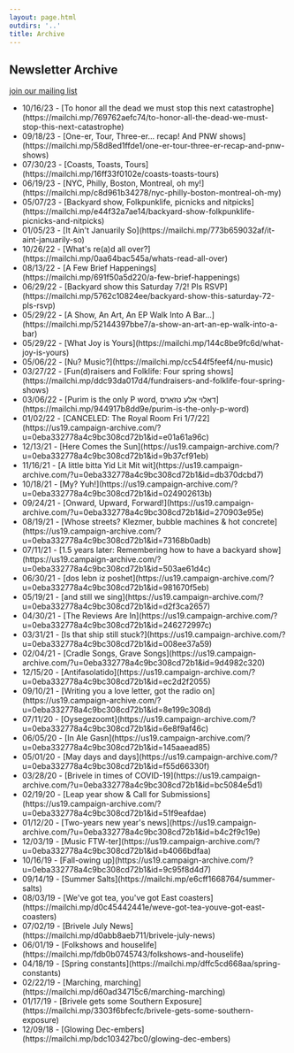 ```yaml
---
layout: page.html
outdirs: '..'
title: Archive
---
```



## Newsletter Archive

<p class="joinup"><a href='https://brivele.us19.list-manage.com/subscribe?u=0eba332778a4c9bc308cd72b1&id=cb8f6ec040'>join our mailing list</a></p>
<ul class='showslist'>
<li><span>10/16/23 - </span><span>[To honor all the dead we must stop this next catastrophe](https://mailchi.mp/769762aefc74/to-honor-all-the-dead-we-must-stop-this-next-catastrophe)</span></li>
<li><span>09/18/23 - </span><span>[One-er, Tour, Three-er... recap! And PNW shows](https://mailchi.mp/58d8ed1ffde1/one-er-tour-three-er-recap-and-pnw-shows)</span></li>
<li><span>07/30/23 - </span><span>[Coasts, Toasts, Tours](https://mailchi.mp/16ff33f0102e/coasts-toasts-tours)</span></li>
<li><span>06/19/23 - </span><span>[NYC, Philly, Boston, Montreal, oh my!](https://mailchi.mp/c8d961b34278/nyc-philly-boston-montreal-oh-my)</span></li>
<li><span>05/07/23 - </span><span>[Backyard show, Folkpunklife, picnicks and nitpicks](https://mailchi.mp/e44f32a7ae14/backyard-show-folkpunklife-picnicks-and-nitpicks)</span></li>
<li><span>01/05/23 - </span><span>[It Ain't Januarily So](https://mailchi.mp/773b659032af/it-aint-januarily-so)</span></li>
<li><span>10/26/22 - </span><span>[What's re(a)d all over?](https://mailchi.mp/0aa64bac545a/whats-read-all-over)</span></li>
<li><span>08/13/22 - </span><span>[A Few Brief Happenings](https://mailchi.mp/691f50a5d220/a-few-brief-happenings)</span></li>
<li><span>06/29/22 - </span><span>[Backyard show this Saturday 7/2! Pls RSVP](https://mailchi.mp/5762c10824ee/backyard-show-this-saturday-72-pls-rsvp)</span></li>
<li><span>05/29/22 - </span><span>[A Show, An Art, An EP Walk Into A Bar...](https://mailchi.mp/52144397bbe7/a-show-an-art-an-ep-walk-into-a-bar)</span></li>
<li><span>05/29/22 - </span><span>[What Joy is Yours](https://mailchi.mp/144c8be9fc6d/what-joy-is-yours)</span></li>
<li><span>05/06/22 - </span><span>[Nu? Music?](https://mailchi.mp/cc544f5feef4/nu-music)</span></li>
<li><span>03/27/22 - </span><span>[Fun(d)raisers and Folklife: Four spring shows](https://mailchi.mp/ddc93da017d4/fundraisers-and-folklife-four-spring-shows)</span></li>
<li><span>03/06/22 - </span><span>[Purim is the only P word, דאַלױ אַלע טזאַרס](https://mailchi.mp/944917b8dd9e/purim-is-the-only-p-word)</span></li>
<li><span>01/02/22 - </span><span>[CANCELED: The Royal Room Fri 1/7/22](https://us19.campaign-archive.com/?u=0eba332778a4c9bc308cd72b1&id=e01a61a96c)</span></li>
<li><span>12/13/21 - </span><span>[Here Comes the Sun](https://us19.campaign-archive.com/?u=0eba332778a4c9bc308cd72b1&id=9b37cf91eb)</span></li>
<li><span>11/16/21 - </span><span>[A little bitta Yid Lit Mit wit](https://us19.campaign-archive.com/?u=0eba332778a4c9bc308cd72b1&id=db370dcbd7)</span></li>
<li><span>10/18/21 - </span><span>[My? Yuh!](https://us19.campaign-archive.com/?u=0eba332778a4c9bc308cd72b1&id=024902613b)</span></li>
<li><span>09/24/21 - </span><span>[Onward, Upward, Forward!](https://us19.campaign-archive.com/?u=0eba332778a4c9bc308cd72b1&id=270903e95e)</span></li>
<li><span>08/19/21 - </span><span>[Whose streets? Klezmer, bubble machines & hot concrete](https://us19.campaign-archive.com/?u=0eba332778a4c9bc308cd72b1&id=73168b0adb)</span></li>
<li><span>07/11/21 - </span><span>[1.5 years later: Remembering how to have a backyard show](https://us19.campaign-archive.com/?u=0eba332778a4c9bc308cd72b1&id=503ae61d4c)</span></li>
<li><span>06/30/21 - </span><span>[dos lebn iz poshet](https://us19.campaign-archive.com/?u=0eba332778a4c9bc308cd72b1&id=981670f5eb)</span></li>
<li><span>05/19/21 - </span><span>[and still we sing](https://us19.campaign-archive.com/?u=0eba332778a4c9bc308cd72b1&id=d2f3ca2657)</span></li>
<li><span>04/30/21 - </span><span>[The Reviews Are In](https://us19.campaign-archive.com/?u=0eba332778a4c9bc308cd72b1&id=246272997c)</span></li>
<li><span>03/31/21 - </span><span>[Is that ship still stuck?](https://us19.campaign-archive.com/?u=0eba332778a4c9bc308cd72b1&id=008ee37a59)</span></li>
<li><span>02/04/21 - </span><span>[Cradle Songs, Grave Songs](https://us19.campaign-archive.com/?u=0eba332778a4c9bc308cd72b1&id=9d4982c320)</span></li>
<li><span>12/15/20 - </span><span>[Antifasolatido](https://us19.campaign-archive.com/?u=0eba332778a4c9bc308cd72b1&id=ec2d2f2055)</span></li>
<li><span>09/10/21 - </span><span>[Writing you a love letter, got the radio on](https://us19.campaign-archive.com/?u=0eba332778a4c9bc308cd72b1&id=8e199c308d)</span></li>
<li><span>07/11/20 - </span><span>[Oysegezoomt](https://us19.campaign-archive.com/?u=0eba332778a4c9bc308cd72b1&id=6e8f9af46c)</span></li>
<li><span>06/05/20 - </span><span>[In Ale Gasn](https://us19.campaign-archive.com/?u=0eba332778a4c9bc308cd72b1&id=145aaead85)</span></li>
<li><span>05/01/20 - </span><span>[May days and days](https://us19.campaign-archive.com/?u=0eba332778a4c9bc308cd72b1&id=f55d66330f)</span></li>
<li><span>03/28/20 - </span><span>[Brivele in times of COVID-19](https://us19.campaign-archive.com/?u=0eba332778a4c9bc308cd72b1&id=bc5084e5d1)</span></li>
<li><span>02/19/20 - </span><span>[Leap year show & Call for Submissions](https://us19.campaign-archive.com/?u=0eba332778a4c9bc308cd72b1&id=51f9eafdae)</span></li>
<li><span>01/12/20 - </span><span>[Two-years new year's news](https://us19.campaign-archive.com/?u=0eba332778a4c9bc308cd72b1&id=b4c2f9c19e)</span></li>
<li><span>12/03/19 - </span><span>[Music FTW-ter](https://us19.campaign-archive.com/?u=0eba332778a4c9bc308cd72b1&id=b4066bdfaa)</span></li>
<li><span>10/16/19 - </span><span>[Fall-owing up](https://us19.campaign-archive.com/?u=0eba332778a4c9bc308cd72b1&id=9c95f8d4d7)</span></li>
<li><span>09/14/19 - </span><span>[Summer Salts](https://mailchi.mp/e6cff1668764/summer-salts)</span></li>
<li><span>08/03/19 - </span><span>[We've got tea, you've got East coasters](https://mailchi.mp/d0c45442441e/weve-got-tea-youve-got-east-coasters)</span></li>
<li><span>07/02/19 - </span><span>[Brivele July News](https://mailchi.mp/d0abb8aeb711/brivele-july-news)</span></li>
<li><span>06/01/19 - </span><span>[Folkshows and houselife](https://mailchi.mp/fdb0b0745743/folkshows-and-houselife)</span></li>
<li><span>04/18/19 - </span><span>[Spring constants](https://mailchi.mp/dffc5cd668aa/spring-constants)</span></li>
<li><span>02/22/19 - </span><span>[Marching, marching](https://mailchi.mp/d60ad34715c6/marching-marching)</span></li>
<li><span>01/17/19 - </span><span>[Brivele gets some Southern Exposure](https://mailchi.mp/3303f6bfecfc/brivele-gets-some-southern-exposure)</span></li>
<li><span>12/09/18 - </span><span>[Glowing Dec-embers](https://mailchi.mp/bdc103427bc0/glowing-dec-embers)</span></li>
</ul>
